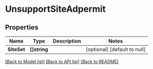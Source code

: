 # UnsupportSiteAdpermit

## Properties
Name | Type | Description | Notes
------------ | ------------- | ------------- | -------------
**SiteSet** | **[]string** |  | [optional] [default to null]

[[Back to Model list]](../README.md#documentation-for-models) [[Back to API list]](../README.md#documentation-for-api-endpoints) [[Back to README]](../README.md)


